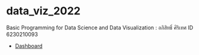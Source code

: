 # data_viz_2022
Basic Programming for Data Science and Data Visualization : อภิสิทธิ์ ศิริเทศ ID 6230210093

* [Dashboard](https://datastudio.google.com/u/0/reporting/e45d8bb5-92ce-4fde-9775-7d1d568d7e6e/page/p_2b4903qotc)


